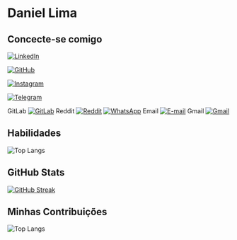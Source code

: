 # Daniel Lima

## Concecte-se comigo

[![LinkedIn](https://img.shields.io/badge/LinkedIn-0077B5?style=for-the-badge&logo=linkedin&logoColor=white)](https://www.linkedin.com/in/daniel-da-silva-lima-2ab2982b8/)

[![GitHub](https://img.shields.io/badge/GitHub-100000?style=for-the-badge&logo=github&logoColor=white)](https://github.com/ogrobaia)

[![Instagram](https://img.shields.io/badge/-Instagram-%23E4405F?style=for-the-badge&logo=instagram&logoColor=white)](https://www.instagram.com/SEUUSERNAME/)

[![Telegram](https://img.shields.io/badge/Telegram-000?style=for-the-badge&logo=telegram&logoColor=2CA5E0)](https://t.me/SEUUSERNAME)

GitLab	[![GitLab](https://img.shields.io/badge/GitLab-330F63?style=for-the-badge&logo=gitlab&logoColor=white)](https://gitlab.com/SEUUSERNAME)
Reddit	[![Reddit](https://img.shields.io/badge/Reddit-000?style=for-the-badge&logo=reddit&logoColor=FF4500)](https://www.reddit.com/u/SEUUSERNAME)
[![WhatsApp](https://img.shields.io/badge/WhatsApp-25D366?style=for-the-badge&logo=whatsapp&logoColor=white)](https://wa.me/DDI+DDD+SEU_NUMERO_WHATSAPP)
Email	[![E-mail](https://img.shields.io/badge/-Email-000?style=for-the-badge&logo=microsoft-outlook&logoColor=007BFF)](mailto:SEUEMAIL)
Gmail	[![Gmail](https://img.shields.io/badge/Gmail-333333?style=for-the-badge&logo=gmail&logoColor=red)](mailto:SEUGMAIL)
## Habilidades 

![Top Langs](https://github-readme-stats-git-masterrstaa-rickstaa.vercel.app/api/top-langs/?username=ogrobaia&bg_color=000&border_color=30A3DC&title_color=E94D5F&text_color=FFF)



## GitHub Stats

[![GitHub Streak](https://streak-stats.demolab.com/?user=SEUUSERNAME&theme=bear&background=000&border=30A3DC&dates=FFF)](https://git.io/streak-stats)

## Minhas Contribuições

![Top Langs](https://github-readme-stats-git-masterrstaa-rickstaa.vercel.app/api/top-langs/?username=ogrobaia&bg_color=000&border_color=30A3DC&title_color=E94D5F&text_color=FFF)

